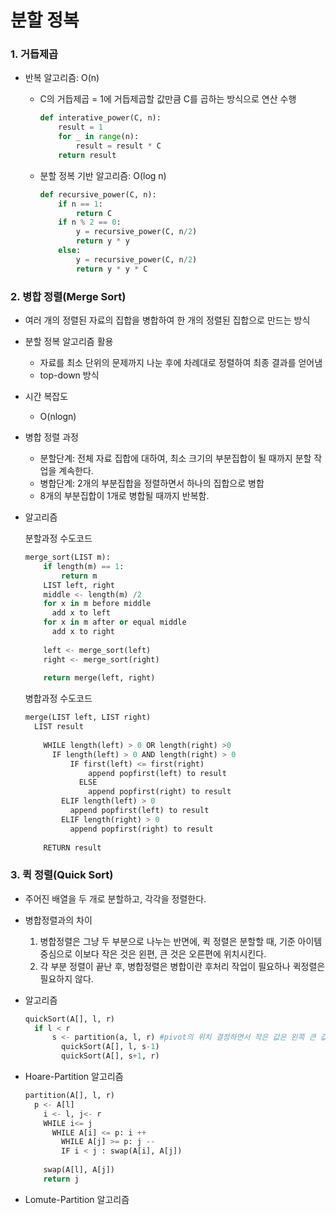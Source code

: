 # 분할 정복

### 1. 거듭제곱

- 반복 알고리즘: O(n)
  - C의 거듭제곱 = 1에 거듭제곱할 값만큼 C를 곱하는 방식으로 연산 수행

    ```python
    def interative_power(C, n):
        result = 1
        for _ in range(n):
            result = result * C
        return result
    ```

    

  - 분할 정복 기반 알고리즘: O(log n)

    ```python
    def recursive_power(C, n):
        if n == 1:
            return C
        if n % 2 == 0:
            y = recursive_power(C, n/2)
            return y * y
        else:
            y = recursive_power(C, n/2)
            return y * y * C
    ```

    

### 2. 병합 정렬(Merge Sort)

- 여러 개의 정렬된 자료의 집합을 병합하여 한 개의 정렬된 집합으로 만드는 방식

- 분할 정복 알고리즘 활용

  - 자료를 최소 단위의 문제까지 나눈 후에 차례대로 정렬하여 최종 결과를 얻어냄
  - top-down 방식

- 시간 복잡도

  - O(nlogn)

- 병합 정렬 과정

  - 분할단계: 전체 자료 집합에 대하여, 최소 크기의 부분집합이 될 때까지 분할 작업을 계속한다.
  - 병합단계: 2개의 부분집합을 정렬하면서 하나의 집합으로 병합
  - 8개의 부분집합이 1개로 병합될 때까지 반복함.

- 알고리즘

  분할과정 수도코드

  ```python
  merge_sort(LIST m):
      if length(m) == 1:
          return m
      LIST left, right
      middle <- length(m) /2
      for x in m before middle
      	add x to left
      for x in m after or equal middle
      	add x to right
      
      left <- merge_sort(left)
      right <- merge_sort(right)
      
      return merge(left, right)
  ```

  

  병합과정 수도코드

  ```python
  merge(LIST left, LIST right)
  	LIST result
      
      WHILE length(left) > 0 OR length(right) >0
      	IF length(left) > 0 AND length(right) > 0
          	IF first(left) <= first(right)
              	append popfirst(left) to result
              ELSE
              	append popfirst(right) to result
          ELIF length(left) > 0
          	append popfirst(left) to result
          ELIF length(right) > 0
          	append popfirst(right) to result
      
      RETURN result
  ```

  

### 3. 퀵 정렬(Quick Sort)

- 주어진 배열을 두 개로 분할하고, 각각을 정렬한다.

- 병합정렬과의 차이

  1. 병합정렬은 그냥 두 부분으로 나누는 반면에, 퀵 정렬은 분할할 때, 기준 아이템 중심으로 이보다 작은 것은 왼편, 큰 것은 오른편에 위치시킨다.
  2. 각 부분 정렬이 끝난 후, 병합정렬은 병합이란 후처리 작업이 필요하나 퀵정렬은 필요하지 않다.

- 알고리즘

  ```python
  quickSort(A[], l, r)
  	if l < r
      	s <- partition(a, l, r) #pivot의 위치 결정하면서 작은 값은 왼쪽 큰 값은 오른쪽으로 정렬해주는 기능을 함!
          quickSort(A[], l, s-1)
          quickSort(A[], s+1, r)
  ```

- Hoare-Partition 알고리즘

  ```python
  partition(A[], l, r)
  	p <- A[l]
      i <- l, j<- r
      WHILE i<= j
      	WHILE A[i] <= p: i ++
          WHILE A[j] >= p: j --
          IF i < j : swap(A[i], A[j])
      
      swap(A[l], A[j])
      return j
  ```

- Lomute-Partition 알고리즘

  ```python
  
  ```

  

